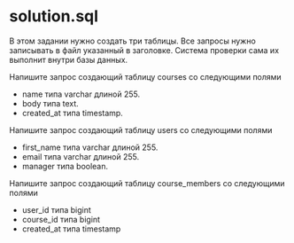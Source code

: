 # solution.sql
В этом задании нужно создать три таблицы. Все запросы нужно записывать в файл указанный в заголовке. Система проверки сама их выполнит внутри базы данных.

Напишите запрос создающий таблицу courses со следующими полями

- name типа varchar длиной 255.
- body типа text.
- created_at типа timestamp.


Напишите запрос создающий таблицу users со следующими полями

- first_name типа varchar длиной 255.
- email типа varchar длиной 255.
- manager типа boolean.


Напишите запрос создающий таблицу course_members со следующими полями

- user_id типа bigint
- course_id типа bigint
- created_at типа timestamp
